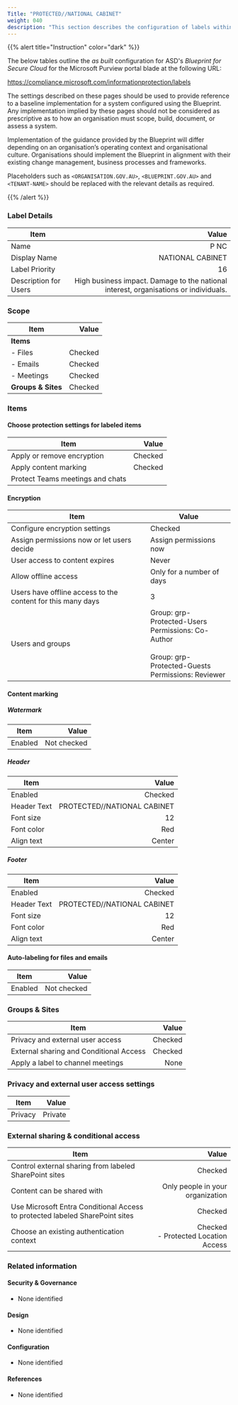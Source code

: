 ```yaml
---
Title: "PROTECTED//NATIONAL CABINET"
weight: 040
description: "This section describes the configuration of labels within Microsoft Purview associated with systems built according to guidance in ASD's Blueprint for Secure Cloud."
---
```


{{% alert title="Instruction" color="dark" %}}
 
The below tables outline the *as built* configuration for ASD's *Blueprint for Secure Cloud* for the Microsoft Purview portal blade at the following URL: 
 
https://compliance.microsoft.com/informationprotection/labels
 
The settings described on these pages should be used to provide reference to a baseline implementation for a system configured using the Blueprint. Any implementation implied by these pages should not be considered as prescriptive as to how an organisation must scope, build, document, or assess a system.

Implementation of the guidance provided by the Blueprint will differ depending on an organisation’s operating context and organisational culture. Organisations should implement the Blueprint in alignment with their existing change management, business processes and frameworks.

Placeholders such as `<ORGANISATION.GOV.AU>`, `<BLUEPRINT.GOV.AU>` and `<TENANT-NAME>` should be replaced with the relevant details as required.
 
{{% /alert %}}

### Label Details

| Item                  |                                                                                Value |
| --------------------- | -----------------------------------------------------------------------------------: |
| Name                  |                                                                                 P NC |
| Display Name          |                                                                     NATIONAL CABINET |
| Label Priority        |                                                                                   16 |
| Description for Users | High business impact. Damage to the national interest, organisations or individuals. |

### Scope

| Item               |   Value |
| ------------------ | ------: |
| **Items**          |         |
| - Files            | Checked |
| - Emails           | Checked |
| - Meetings         | Checked |
| **Groups & Sites** | Checked |

### Items

#### Choose protection settings for labeled items

| Item                             |   Value |
| -------------------------------- | ------: |
| Apply or remove encryption       | Checked |
| Apply content marking            | Checked |
| Protect Teams meetings and chats |         |

#### Encryption

| Item                                                        | Value                                                                                                            |
| ----------------------------------------------------------- | ---------------------------------------------------------------------------------------------------------------- |
| Configure encryption settings                               | Checked                                                                                                          |
| Assign permissions now or let users decide                  | Assign permissions now                                                                                           |
| User access to content expires                              | Never                                                                                                            |
| Allow offline access                                        | Only for a number of days                                                                                        |
| Users have offline access to the content for this many days | 3                                                                                                                |
| Users and groups                                            | Group: grp-Protected-Users<br>Permissions: Co-Author<br><br>Group: grp-Protected-Guests<br>Permissions: Reviewer |

#### Content marking

##### Watermark

| Item    |       Value |
| ------- | ----------: |
| Enabled | Not checked |

##### Header

| Item        |                       Value |
| ----------- | --------------------------: |
| Enabled     |                     Checked |
| Header Text | PROTECTED//NATIONAL CABINET |
| Font size   |                          12 |
| Font color  |                         Red |
| Align text  |                      Center |

##### Footer

| Item        |                       Value |
| ----------- | --------------------------: |
| Enabled     |                     Checked |
| Header Text | PROTECTED//NATIONAL CABINET |
| Font size   |                          12 |
| Font color  |                         Red |
| Align text  |                      Center |

#### Auto-labeling for files and emails

| Item    |       Value |
| ------- | ----------: |
| Enabled | Not checked |

### Groups & Sites

| Item                                    |   Value |
| --------------------------------------- | ------: |
| Privacy and external user access        | Checked |
| External sharing and Conditional Access | Checked |
| Apply a label to channel meetings       |    None |


### Privacy and external user access settings

| Item    |   Value |
| ------- | ------: |
| Privacy | Private |

### External sharing & conditional access

| Item                                                                         |                                  Value |
| ---------------------------------------------------------------------------- | -------------------------------------: |
| Control external sharing from labeled SharePoint sites                       |                                Checked |
| Content can be shared with                                                   |       Only people in your organization |
| Use Microsoft Entra Conditional Access to protected labeled SharePoint sites |                                Checked |
| Choose an existing authentication context                                    | Checked<br>- Protected Location Access |

### Related information

#### Security & Governance

* None identified
  
#### Design

* None identified
  
#### Configuration

* None identified

#### References

* None identified